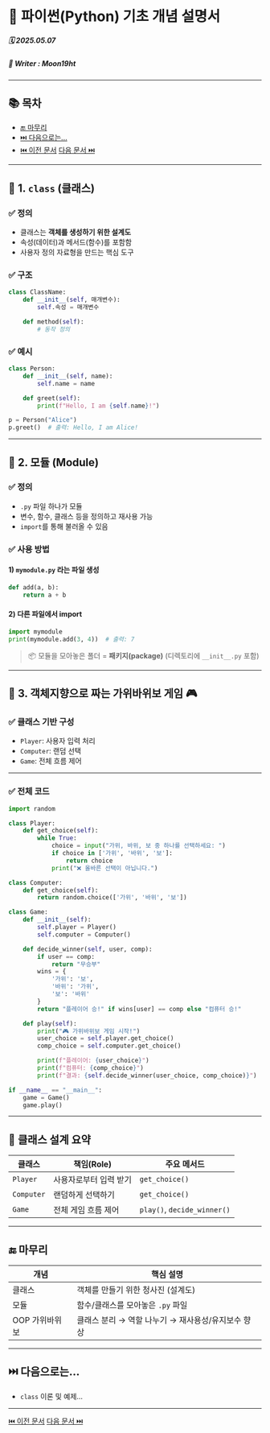 # 🐍 파이썬(Python) 기초 개념 설명서

##### 🗓️ 2025.05.07
##### 📝 Writer : Moon19ht

---

## 📚 목차



- [🔚 마무리](#-마무리)
- [⏭️ 다음으로는...](#️-다음으로는)
- [⏮️ 이전 문서](./0502%20Python정리.md) [다음 문서 ⏭️](./0508%20Python정리.md)

---

## 📌 1. `class` (클래스)

### ✅ 정의
- 클래스는 **객체를 생성하기 위한 설계도**
- 속성(데이터)과 메서드(함수)를 포함함
- 사용자 정의 자료형을 만드는 핵심 도구

### ✅ 구조
```python
class ClassName:
    def __init__(self, 매개변수):
        self.속성 = 매개변수

    def method(self):
        # 동작 정의
```

### ✅ 예시
```python
class Person:
    def __init__(self, name):
        self.name = name

    def greet(self):
        print(f"Hello, I am {self.name}!")

p = Person("Alice")
p.greet()  # 출력: Hello, I am Alice!
```

---

## 📌 2. 모듈 (Module)

### ✅ 정의
- `.py` 파일 하나가 모듈
- 변수, 함수, 클래스 등을 정의하고 재사용 가능
- `import`를 통해 불러올 수 있음

### ✅ 사용 방법
#### 1) `mymodule.py` 라는 파일 생성
```python
def add(a, b):
    return a + b
```

#### 2) 다른 파일에서 import
```python
import mymodule
print(mymodule.add(3, 4))  # 출력: 7
```

> 📦 모듈을 모아놓은 폴더 = **패키지(package)** (디렉토리에 `__init__.py` 포함)

---

## 📌 3. 객체지향으로 짜는 가위바위보 게임 🎮

### ✅ 클래스 기반 구성
- `Player`: 사용자 입력 처리
- `Computer`: 랜덤 선택
- `Game`: 전체 흐름 제어

---

### ✅ 전체 코드
```python
import random

class Player:
    def get_choice(self):
        while True:
            choice = input("가위, 바위, 보 중 하나를 선택하세요: ")
            if choice in ['가위', '바위', '보']:
                return choice
            print("❌ 올바른 선택이 아닙니다.")

class Computer:
    def get_choice(self):
        return random.choice(['가위', '바위', '보'])

class Game:
    def __init__(self):
        self.player = Player()
        self.computer = Computer()

    def decide_winner(self, user, comp):
        if user == comp:
            return "무승부"
        wins = {
            '가위': '보',
            '바위': '가위',
            '보': '바위'
        }
        return "플레이어 승!" if wins[user] == comp else "컴퓨터 승!"

    def play(self):
        print("🎮 가위바위보 게임 시작!")
        user_choice = self.player.get_choice()
        comp_choice = self.computer.get_choice()

        print(f"플레이어: {user_choice}")
        print(f"컴퓨터: {comp_choice}")
        print(f"결과: {self.decide_winner(user_choice, comp_choice)}")

if __name__ == "__main__":
    game = Game()
    game.play()
```

---

## 🧩 클래스 설계 요약

| 클래스 | 책임(Role)            | 주요 메서드          |
|--------|------------------------|-----------------------|
| `Player`   | 사용자로부터 입력 받기  | `get_choice()`        |
| `Computer` | 랜덤하게 선택하기     | `get_choice()`        |
| `Game`     | 전체 게임 흐름 제어   | `play()`, `decide_winner()` |

---

## 🔚 마무리

| 개념     | 핵심 설명 |
|----------|-----------|
| 클래스   | 객체를 만들기 위한 청사진 (설계도) |
| 모듈     | 함수/클래스를 모아놓은 `.py` 파일 |
| OOP 가위바위보 | 클래스 분리 → 역할 나누기 → 재사용성/유지보수 향상 |



---

## ⏭️ 다음으로는...
- `class` 이론 및 예제...

---

[⏮️ 이전 문서](./0502%20Python정리.md) [다음 문서 ⏭️](./0508%20Python정리.md)